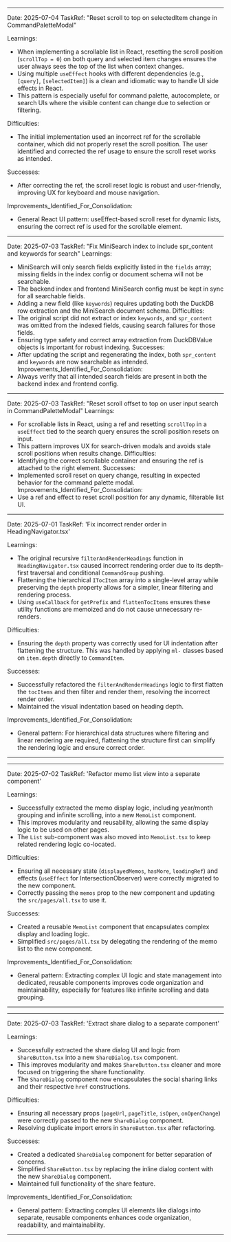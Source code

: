 ---------
Date: 2025-07-04
TaskRef: "Reset scroll to top on selectedItem change in CommandPaletteModal"

Learnings:
- When implementing a scrollable list in React, resetting the scroll position (`scrollTop = 0`) on both query and selected item changes ensures the user always sees the top of the list when context changes.
- Using multiple `useEffect` hooks with different dependencies (e.g., `[query]`, `[selectedItem]`) is a clean and idiomatic way to handle UI side effects in React.
- This pattern is especially useful for command palette, autocomplete, or search UIs where the visible content can change due to selection or filtering.

Difficulties:
- The initial implementation used an incorrect ref for the scrollable container, which did not properly reset the scroll position. The user identified and corrected the ref usage to ensure the scroll reset works as intended.

Successes:
- After correcting the ref, the scroll reset logic is robust and user-friendly, improving UX for keyboard and mouse navigation.

Improvements_Identified_For_Consolidation:
- General React UI pattern: useEffect-based scroll reset for dynamic lists, ensuring the correct ref is used for the scrollable element.
---

Date: 2025-07-03
TaskRef: "Fix MiniSearch index to include spr_content and keywords for search"
Learnings:

- MiniSearch will only search fields explicitly listed in the `fields` array; missing fields in the index config or document schema will not be searchable.
- The backend index and frontend MiniSearch config must be kept in sync for all searchable fields.
- Adding a new field (like `keywords`) requires updating both the DuckDB row extraction and the MiniSearch document schema.
  Difficulties:
- The original script did not extract or index `keywords`, and `spr_content` was omitted from the indexed fields, causing search failures for those fields.
- Ensuring type safety and correct array extraction from DuckDBValue objects is important for robust indexing.
  Successes:
- After updating the script and regenerating the index, both `spr_content` and `keywords` are now searchable as intended.
  Improvements_Identified_For_Consolidation:
- Always verify that all intended search fields are present in both the backend index and frontend config.

---

Date: 2025-07-03
TaskRef: "Reset scroll offset to top on user input search in CommandPaletteModal"
Learnings:

- For scrollable lists in React, using a ref and resetting `scrollTop` in a `useEffect` tied to the search query ensures the scroll position resets on input.
- This pattern improves UX for search-driven modals and avoids stale scroll positions when results change.
  Difficulties:
- Identifying the correct scrollable container and ensuring the ref is attached to the right element.
  Successes:
- Implemented scroll reset on query change, resulting in expected behavior for the command palette modal.
  Improvements_Identified_For_Consolidation:
- Use a ref and effect to reset scroll position for any dynamic, filterable list UI.

---

Date: 2025-07-01
TaskRef: 'Fix incorrect render order in HeadingNavigator.tsx'

Learnings:

- The original recursive `filterAndRenderHeadings` function in `HeadingNavigator.tsx` caused incorrect rendering order due to its depth-first traversal and conditional `CommandGroup` pushing.
- Flattening the hierarchical `ITocItem` array into a single-level array while preserving the `depth` property allows for a simpler, linear filtering and rendering process.
- Using `useCallback` for `getPrefix` and `flattenTocItems` ensures these utility functions are memoized and do not cause unnecessary re-renders.

Difficulties:

- Ensuring the `depth` property was correctly used for UI indentation after flattening the structure. This was handled by applying `ml-` classes based on `item.depth` directly to `CommandItem`.

Successes:

- Successfully refactored the `filterAndRenderHeadings` logic to first flatten the `tocItems` and then filter and render them, resolving the incorrect render order.
- Maintained the visual indentation based on heading depth.

Improvements_Identified_For_Consolidation:

- General pattern: For hierarchical data structures where filtering and linear rendering are required, flattening the structure first can simplify the rendering logic and ensure correct order.

---

---

Date: 2025-07-02
TaskRef: 'Refactor memo list view into a separate component'

Learnings:

- Successfully extracted the memo display logic, including year/month grouping and infinite scrolling, into a new `MemoList` component.
- This improves modularity and reusability, allowing the same display logic to be used on other pages.
- The `List` sub-component was also moved into `MemoList.tsx` to keep related rendering logic co-located.

Difficulties:

- Ensuring all necessary state (`displayedMemos`, `hasMore`, `loadingRef`) and effects (`useEffect` for IntersectionObserver) were correctly migrated to the new component.
- Correctly passing the `memos` prop to the new component and updating the `src/pages/all.tsx` to use it.

Successes:

- Created a reusable `MemoList` component that encapsulates complex display and loading logic.
- Simplified `src/pages/all.tsx` by delegating the rendering of the memo list to the new component.

Improvements_Identified_For_Consolidation:

- General pattern: Extracting complex UI logic and state management into dedicated, reusable components improves code organization and maintainability, especially for features like infinite scrolling and data grouping.

---

---

Date: 2025-07-03
TaskRef: 'Extract share dialog to a separate component'

Learnings:

- Successfully extracted the share dialog UI and logic from `ShareButton.tsx` into a new `ShareDialog.tsx` component.
- This improves modularity and makes `ShareButton.tsx` cleaner and more focused on triggering the share functionality.
- The `ShareDialog` component now encapsulates the social sharing links and their respective `href` constructions.

Difficulties:

- Ensuring all necessary props (`pageUrl`, `pageTitle`, `isOpen`, `onOpenChange`) were correctly passed to the new `ShareDialog` component.
- Resolving duplicate import errors in `ShareButton.tsx` after refactoring.

Successes:

- Created a dedicated `ShareDialog` component for better separation of concerns.
- Simplified `ShareButton.tsx` by replacing the inline dialog content with the new `ShareDialog` component.
- Maintained full functionality of the share feature.

Improvements_Identified_For_Consolidation:

- General pattern: Extracting complex UI elements like dialogs into separate, reusable components enhances code organization, readability, and maintainability.

---
